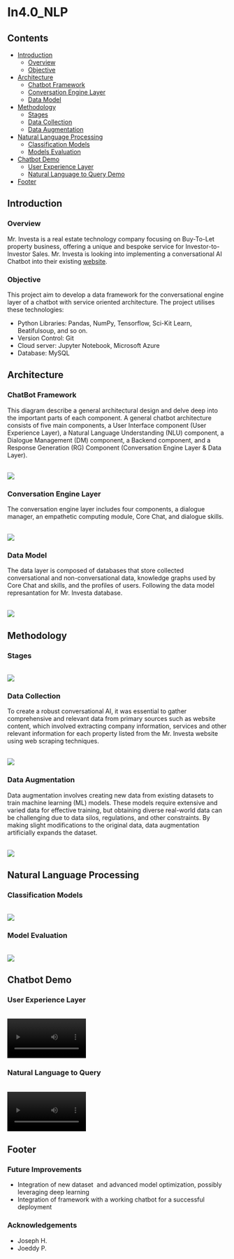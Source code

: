 # In4.0_NLP


## Contents
* [Introduction](#introduction)
    * [Overview](#overview)
    * [Objective](#objective)
* [Architecture](#architecture)
    * [Chatbot Framework](#chatbot-framework)
    * [Conversation Engine Layer](#conversation-engine-layer)
    * [Data Model](#data-model)
* [Methodology](#methodology)
    * [Stages](#stages)
    * [Data Collection](#data-collection)
    * [Data Augmentation](#data-augmentation)
* [Natural Language Processing](#natural-language-processing)
    * [Classification Models](#classification-models)
    * [Models Evaluation](#models-evaluation)
* [Chatbot Demo](#chatbot-demo)
    * [User Experience Layer](#user-experience-layer)
    * [Natural Language to Query Demo](#natural-language-to-query)    
* [Footer](#footer)

## Introduction 
### Overview
Mr. Investa is a real estate technology company focusing on Buy-To-Let property business, offering a unique and bespoke service for Investor-to-Investor Sales.
Mr. Investa is looking into implementing a conversational AI Chatbot into their existing [website](https://www.mrinvesta.com).

### Objective
This project aim to develop a data framework for the conversational engine layer of a chatbot with service oriented architecture. 
The project utilises these technologies:
  * Python Libraries: Pandas, NumPy, Tensorflow, Sci-Kit Learn, Beatifulsoup, and so on.
  * Version Control: Git
  * Cloud server: Jupyter Notebook, Microsoft Azure
  * Database: MySQL

## Architecture 
### ChatBot Framework
This diagram describe a general architectural design and delve deep into the important parts of each component. A general chatbot architecture consists of five main components, a User Interface component (User Experience Layer), a Natural Language Understanding (NLU) component, a Dialogue
Management (DM) component, a Backend component, and a Response Generation (RG)
Component (Conversation Engine Layer & Data Layer).

<br>
<img src=images/architecture.png />
<br>

### Conversation Engine Layer
The conversation engine layer includes four components, a dialogue manager, an empathetic computing module, Core Chat, and dialogue skills.

<br>
<img src=images/conversation-engine-layer.jpeg />
<br>

### Data Model
The data layer is composed of databases that store collected conversational and non-conversational data, knowledge graphs used by Core Chat and skills, and the profiles of users. Following the data model represantation for Mr. Investa database. 

<br>
<img src=images/data-model.png />
<br>

## Methodology 
### Stages

<br>
<img src=images/stages.png />
<br>

### Data Collection
To create a robust conversational AI, it was essential to gather comprehensive and relevant data from primary sources such as website content, which involved extracting company information, services and other relevant information for each property listed from the Mr. Investa website using web scraping techniques.

<br>
<img src=images/stages.png />
<br>

### Data Augmentation
Data augmentation involves creating new data from existing datasets to train machine learning (ML) models. These models require extensive and varied data for effective training, but obtaining diverse real-world data can be challenging due to data silos, regulations, and other constraints. By making slight modifications to the original data, data augmentation artificially expands the dataset.

<br>
<img src=images/data-collection.png />
<br>

## Natural Language Processing 
### Classification Models

<br>
<img src=images/classification-models.png />
<br>

### Model Evaluation

<br>
<img src=images/support-vector-classifier.png />
<br>

## Chatbot Demo
### User Experience Layer

<br>
<video src='videos/wireframe.mp4' width=180 />
</video>
<br> 
   
### Natural Language to Query

<br>
<video src='videos/query-example.mp4' width=180 />
</video>
<br>
   
## Footer
### Future Improvements
   * Integration of new dataset  and advanced model optimization, possibly leveraging deep learning
   * Integration of framework with a working chatbot for a successful deployment

### Acknowledgements
* Joseph H.
* Joeddy P.
